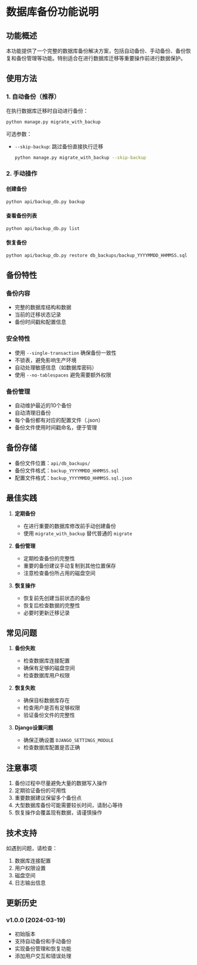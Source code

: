 # 数据库备份功能说明

## 功能概述

本功能提供了一个完整的数据库备份解决方案，包括自动备份、手动备份、备份恢复和备份管理等功能。特别适合在进行数据库迁移等重要操作前进行数据保护。

## 使用方法

### 1. 自动备份（推荐）

在执行数据库迁移时自动进行备份：

```bash
python manage.py migrate_with_backup
```

可选参数：
- `--skip-backup`: 跳过备份直接执行迁移
  ```bash
  python manage.py migrate_with_backup --skip-backup
  ```

### 2. 手动操作

#### 创建备份
```bash
python api/backup_db.py backup
```

#### 查看备份列表
```bash
python api/backup_db.py list
```

#### 恢复备份
```bash
python api/backup_db.py restore db_backups/backup_YYYYMMDD_HHMMSS.sql
```

## 备份特性

### 备份内容
- 完整的数据库结构和数据
- 当前的迁移状态记录
- 备份时间戳和配置信息

### 安全特性
- 使用 `--single-transaction` 确保备份一致性
- 不锁表，避免影响生产环境
- 自动处理敏感信息（如数据库密码）
- 使用 `--no-tablespaces` 避免需要额外权限

### 备份管理
- 自动维护最近的10个备份
- 自动清理旧备份
- 每个备份都有对应的配置文件（.json）
- 备份文件使用时间戳命名，便于管理

## 备份存储

- 备份文件位置：`api/db_backups/`
- 备份文件格式：`backup_YYYYMMDD_HHMMSS.sql`
- 配置文件格式：`backup_YYYYMMDD_HHMMSS.sql.json`

## 最佳实践

1. **定期备份**
   - 在进行重要的数据库修改前手动创建备份
   - 使用 `migrate_with_backup` 替代普通的 `migrate`

2. **备份管理**
   - 定期检查备份的完整性
   - 重要的备份建议手动复制到其他位置保存
   - 注意检查备份所占用的磁盘空间

3. **恢复操作**
   - 恢复前先创建当前状态的备份
   - 恢复后检查数据的完整性
   - 必要时更新迁移记录

## 常见问题

1. **备份失败**
   - 检查数据库连接配置
   - 确保有足够的磁盘空间
   - 检查数据库用户权限

2. **恢复失败**
   - 确保目标数据库存在
   - 检查用户是否有足够权限
   - 验证备份文件的完整性

3. **Django设置问题**
   - 确保正确设置 `DJANGO_SETTINGS_MODULE`
   - 检查数据库配置是否正确

## 注意事项

1. 备份过程中尽量避免大量的数据写入操作
2. 定期验证备份的可用性
3. 重要数据建议保留多个备份点
4. 大型数据库备份可能需要较长时间，请耐心等待
5. 恢复操作会覆盖现有数据，请谨慎操作

## 技术支持

如遇到问题，请检查：
1. 数据库连接配置
2. 用户权限设置
3. 磁盘空间
4. 日志输出信息

## 更新历史

### v1.0.0 (2024-03-19)
- 初始版本
- 支持自动备份和手动备份
- 实现备份管理和恢复功能
- 添加用户交互和错误处理 